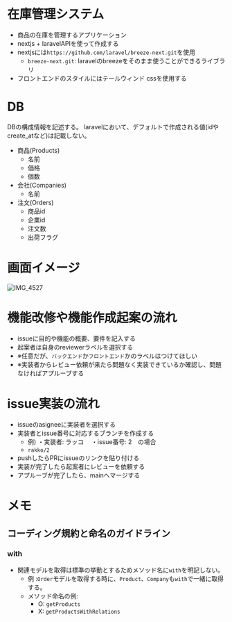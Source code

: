 # 在庫管理システム
- 商品の在庫を管理するアプリケーション
- nextjs + laravelAPIを使って作成する
- nextjsには`https://github.com/laravel/breeze-next.git`を使用
    - `breeze-next.git`: laravelのbreezeをそのまま使うことができるライブラリ
- フロントエンドのスタイルにはテールウィンド cssを使用する

# DB
DBの構成情報を記述する。
laravelにおいて、デフォルトで作成される値(idやcreate_atなど)は記載しない。
- 商品(Products)
    - 名前
    - 価格
    - 個数
- 会社(Companies)
    - 名前
- 注文(Orders)
    - 商品id
    - 企業id
    - 注文数
    - 出荷フラグ
 
# 画面イメージ
![IMG_4527](https://github.com/user-attachments/assets/a8f676c7-4611-43b8-84a3-d809da9886dc)

# 機能改修や機能作成起案の流れ
- issueに目的や機能の概要、要件を記入する
- 起案者は自身のreviewerラベルを選択する
- ※任意だが、`バックエンド`か`フロントエンド`かのラベルはつけてほしい
- ※実装者からレビュー依頼が来たら問題なく実装できているか確認し、問題なければアプルーブする

# issue実装の流れ
- issueのasigneeに実装者を選択する
- 実装者とissue番号に対応するブランチを作成する
    - 例) ・実装者: ラッコ　 ・issue番号: 2　の場合
    - `rakko/2`
- pushしたらPRにissueのリンクを貼り付ける
- 実装が完了したら起案者にレビューを依頼する
- アプルーブが完了したら、mainへマージする

# メモ
## コーディング規約と命名のガイドライン
### with
- 関連モデルを取得は標準の挙動とするためメソッド名に`with`を明記しない。
  - 例 :`Order`モデルを取得する時に、`Product`、`Company`も`with`で一緒に取得する。
  - メソッド命名の例:
    - O: `getProducts`
    - X: `getProductsWithRelations`
